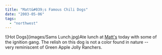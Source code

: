 ```yaml
---
title: "Matt&#039;s Famous Chili Dogs"
date: "2003-05-06"
tags: 
  - "northwest"
---
```


![Hot Dogs](images/Sams Lunch.jpg)Ate lunch at [Matt's](http://www.mattsfamouschilidogs.com/MATTS/intro.html) today with some of the ignition gang. The relish on this dog is not a color found in nature -- very reminiscent of Green Apple Jolly Ranchers.
